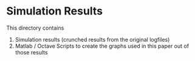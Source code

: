 Simulation Results
==================

This directory contains

1) Simulation results (crunched results from the original logfiles)
3) Matlab / Octave Scripts to create the graphs used in this paper out of those
results
